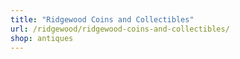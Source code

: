 ```yaml
---
title: "Ridgewood Coins and Collectibles"
url: /ridgewood/ridgewood-coins-and-collectibles/
shop: antiques
---
```

